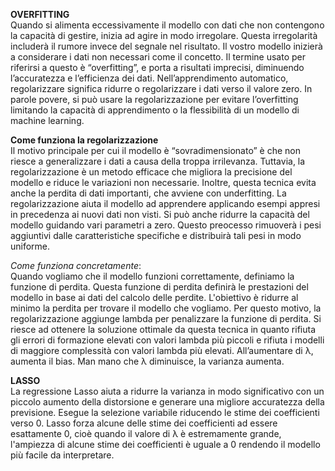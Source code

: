 **OVERFITTING**
</br> Quando si alimenta eccessivamente il modello con dati che non contengono la capacità di gestire, inizia ad agire in modo irregolare. 
Questa irregolarità includerà il rumore invece del segnale nel risultato. Il vostro modello inizierà a considerare i dati non necessari come il concetto.
Il termine usato per riferirsi a questo è “overfitting”, e porta a risultati imprecisi, diminuendo l’accuratezza e l’efficienza dei dati.
Nell’apprendimento automatico, regolarizzare significa ridurre o regolarizzare i dati verso il valore zero. In parole povere, 
si può usare la regolarizzazione per evitare l’overfitting limitando la capacità di apprendimento o la flessibilità di un modello di machine learning.

**Come funziona la regolarizzazione**
</br> Il motivo principale per cui il modello è “sovradimensionato” è che non riesce a generalizzare i dati a causa della troppa irrilevanza. 
Tuttavia, la regolarizzazione è un metodo efficace che migliora la precisione del modello e riduce le variazioni non necessarie.
Inoltre, questa tecnica evita anche la perdita di dati importanti, che avviene con underfitting. 
La regolarizzazione aiuta il modello ad apprendere applicando esempi appresi in precedenza ai nuovi dati non visti. Si può anche ridurre la capacità del modello guidando vari parametri a zero. Questo preocesso rimuoverà i pesi aggiuntivi dalle caratteristiche specifiche e distribuirà tali pesi in modo uniforme.

*Come funziona concretamente*: </br> Quando vogliamo che il modello funzioni correttamente, definiamo la funzione di perdita. 
Questa funzione di perdita definirà le prestazioni del modello in base ai dati del calcolo delle perdite. 
L'obiettivo è ridurre al minimo la perdita per trovare il modello che vogliamo. Per questo motivo, la regolarizzazione aggiunge lambda 
per penalizzare la funzione di perdita. 
Si riesce ad ottenere la soluzione ottimale da questa tecnica in quanto rifiuta gli errori di formazione elevati con valori lambda più piccoli e rifiuta i modelli di maggiore complessità con valori lambda più elevati.
All’aumentare di λ, aumenta il bias. Man mano che λ diminuisce, la varianza aumenta.

**LASSO**
</br> La regressione Lasso aiuta a ridurre la varianza in modo significativo con un piccolo aumento della distorsione e generare una migliore accuratezza della previsione.
Esegue la selezione variabile riducendo le stime dei coefficienti verso 0. Lasso forza alcune delle stime dei coefficienti ad essere esattamente 0, cioè quando il valore di λ è estremamente grande, l'ampiezza di alcune stime dei coefficienti è uguale a 0 rendendo il modello più facile da interpretare.
